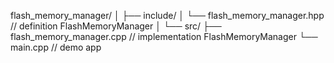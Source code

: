 flash_memory_manager/
│
├── include/
│   └── flash_memory_manager.hpp  // definition FlashMemoryManager
│
└── src/
    ├── flash_memory_manager.cpp  // implementation FlashMemoryManager
    └── main.cpp                   // demo app
